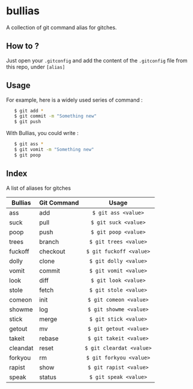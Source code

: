bullias
=======
A collection of git command alias for gitches.

## How to ?
Just open your `.gitconfig` and add the content of the `.gitconfig` file from this repo, under `[alias]`

## Usage
For example, here is a widely used series of command :
```bash
   $ git add *
   $ git commit -m "Something new" 
   $ git push
```

With Bullias, you could write : 
```bash
   $ git ass *
   $ git vomit -m "Something new"
   $ git poop
```

## Index

A list of aliases for gitches

| Bullias  | Git Command | Usage                   |
| -------- |-------------|:-----------------------:|
| ass      | add         | `$ git ass <value>`     |
| suck     | pull        | `$ git suck <value>`    |
| poop     | push        | `$ git poop <value>`    |
| trees    | branch	    | `$ git trees <value>`   |
| fuckoff  | checkout    | `$ git fuckoff <value>` |
| dolly    | clone       | `$ git dolly <value>`   |
| vomit    | commit      | `$ git vomit <value>`   |
| look     | diff        | `$ git look <value>`    |
| stole    | fetch       | `$ git stole <value>`   |
| comeon   | init        | `$ git comeon <value>`  |
| showme   | log         | `$ git showme <value>`  |
| stick    | merge       | `$ git stick <value>`   |
| getout   | mv          | `$ git getout <value>`  |
| takeit   | rebase      | `$ git takeit <value>`  |
| cleandat | reset       | `$ git cleardat <value>`|
| forkyou  | rm          | `$ git forkyou <value>` |
| rapist   | show        | `$ git rapist <value>`  |
| speak    | status      | `$ git speak <value>`   |


